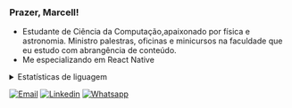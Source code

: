 
### Prazer, Marcell!
* Estudante de Ciência da Computação,apaixonado por física e astronomia. Ministro palestras, oficinas e minicursos na faculdade que eu estudo com abrangência de conteúdo.
* Me especializando em React Native

<details>
  <summary>Estatísticas de liguagem</summary>
  <p align = 'center'>
    <a href="https://wakatime.com"><img src="https://wakatime.com/share/@5b3a2628-4f28-4a7a-8373-d7ad5b39b4bb/557d321c-e0f9-4959-a0d8-ab660da5dda4.png" /></a>
  </p>
</details>



[![Email](https://img.shields.io/badge/Gmail-D14836?style=for-the-badge&logo=gmail&logoColor=white)](dacmarcell@gmail.com)
[![Linkedin](https://img.shields.io/badge/LinkedIn-0077B5?style=for-the-badge&logo=linkedin&logoColor=white)](https://www.linkedin.com/in/marcelldactes/)
[![Whatsapp](https://img.shields.io/badge/WhatsApp-25D366?style=for-the-badge&logo=whatsapp&logoColor=white)](https://wa.me/5571983558395)

